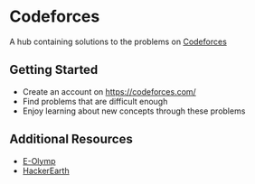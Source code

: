 # Codeforces

A hub containing solutions to the problems on [Codeforces](https://codeforces.com/)

## Getting Started

- Create an account on https://codeforces.com/
- Find problems that are difficult enough
- Enjoy learning about new concepts through these problems

## Additional Resources

- [E-Olymp](https://www.e-olymp.com/en/)
- [HackerEarth](https://www.hackerearth.com/practice/)
